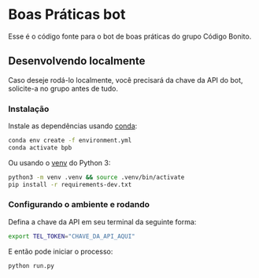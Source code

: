# Boas Práticas bot

Esse é o código fonte para o bot de boas práticas do grupo Código Bonito.

## Desenvolvendo localmente

Caso deseje rodá-lo localmente, você precisará da chave da API do bot, solicite-a no grupo antes de tudo.

### Instalação

Instale as dependências usando [conda](https://docs.conda.io/projects/conda/en/latest/user-guide/install/index.html):

```sh
conda env create -f environment.yml
conda activate bpb
```

Ou usando o [venv](https://docs.python.org/3/library/venv.html) do Python 3:

```sh
python3 -m venv .venv && source .venv/bin/activate
pip install -r requirements-dev.txt
```

### Configurando o ambiente e rodando

Defina a chave da API em seu terminal da seguinte forma:

```sh
export TEL_TOKEN="CHAVE_DA_API_AQUI"
```

E então pode iniciar o processo:

```sh
python run.py
```

